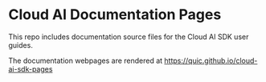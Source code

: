 
# Cloud AI Documentation Pages 
This repo includes documentation source files for the Cloud AI SDK user guides.

The documentation webpages are rendered at https://quic.github.io/cloud-ai-sdk-pages



